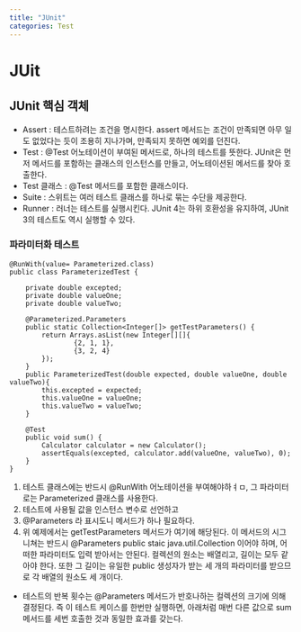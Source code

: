 ```yaml
---
title: "JUnit"
categories: Test
---
```


# JUit

## JUnit 핵심 객체
  - Assert : 테스트하려는 조건을 명시한다. assert 메서드는 조건이 만족되면 아무 일도 없었다는 듯이 조용히 지나가며, 만족되지 못하면 예외를 던진다.
  - Test : @Test 어노테이션이 부여된 메서드로, 하나의 테스트를 뜻한다. JUnit은 먼저 메서드를 포함하는 클래스의 인스턴스를 만들고, 어노테이션된 메서드를 찾아 호출한다.
  - Test 클래스 : @Test 메서드를 포함한 클래스이다.
  - Suite : 스위트는 여러 테스트 클래스를 하나로 묶는 수단을 제공한다.
  - Runner : 러너는 테스트를 실행시킨다. JUnit 4는 하위 호환성을 유지하여, JUnit 3의 테스트도 역시 실행할 수 있다.
  
### 파라미터화 테스트
```
@RunWith(value= Parameterized.class)
public class ParameterizedTest {

    private double excepted;
    private double valueOne;
    private double valueTwo;

    @Parameterized.Parameters
    public static Collection<Integer[]> getTestParameters() {
        return Arrays.asList(new Integer[][]{
                {2, 1, 1},
                {3, 2, 4}
        });
    }
    public ParameterizedTest(double expected, double valueOne, double valueTwo){
        this.excepted = expected;
        this.valueOne = valueOne;
        this.valueTwo = valueTwo;
    }

    @Test
    public void sum() {
        Calculator calculator = new Calculator();
        assertEquals(excepted, calculator.add(valueOne, valueTwo), 0);
    }
}
```
  1. 테스트 클래스에는 반드시 @RunWith 어노테이션을 부여해야하ㅕㅁ, 그 파라미터로는 Parameterized 클래스를 사용한다.
  2. 테스트에 사용될 값을 인스턴스 변수로 선언하고
  3. @Parameters 라 표시도니 메서드가 하나 필요하다.
  4. 위 예제에서는 getTestParameters 메서드가 여기에 해당된다. 이 메서드의 시그니쳐는 반드시 @Parameters public staic java.util.Collection 이어야 하며,
    어떠한 파라미터도 입력 받아서는 안된다. 컬렉션의 원소는 배열리고, 길이는 모두 같아야 한다. 또한 그 길이는 유일한 public 생성자가 받는 세 개의 파라미터를 받으므로 
    각 배열의 원소도 세 개이다.
  - 테스트의 반복 횟수는 @Parameters 메서드가 반호나하는 컬렉션의 크기에 의해 결정된다. 즉 이 테스트 케이스를 한번만 실행하면, 아래처럼 매번 다른 값으로 sum 메서드를 세번 호출한 것과 동일한
    효과를 갖는다.
